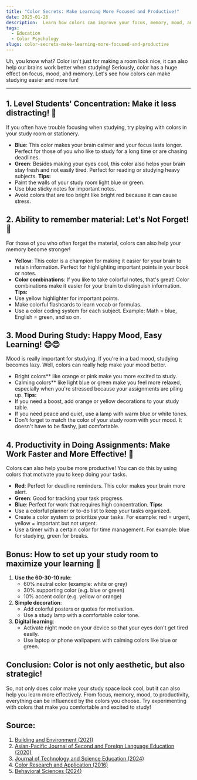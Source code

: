 ```yaml
---
title: "Color Secrets: Make Learning More Focused and Productive!"
date: 2025-01-26
description:  Learn how colors can improve your focus, memory, mood, and productivity while studying. Let's use color to study more effectively!
tags:
  - Education
  - Color Psychology
slugs: color-secrets-make-learning-more-focused-and-productive
---
```


Uh, you know what? Color isn't just for making a room look nice, it can also help our brains work better when studying! Seriously, color has a huge effect on focus, mood, and memory. Let's see how colors can make studying easier and more fun!

---

## 1. Level Students' Concentration: Make it less distracting! 🎯

If you often have trouble focusing when studying, try playing with colors in your study room or stationery.

- **Blue**: This color makes your brain calmer and your focus lasts longer. Perfect for those of you who like to study for a long time or are chasing deadlines.
- **Green**: Besides making your eyes cool, this color also helps your brain stay fresh and not easily tired. Perfect for reading or studying heavy subjects.
  **Tips:**
- Paint the walls of your study room light blue or green.
- Use blue sticky notes for important notes.
- Avoid colors that are too bright like bright red because it can cause stress.

## 2. Ability to remember material: Let's Not Forget! 🧠

For those of you who often forget the material, colors can also help your memory become stronger!

- **Yellow**: This color is a champion for making it easier for your brain to retain information. Perfect for highlighting important points in your book or notes.
- **Color combinations**: If you like to take colorful notes, that's great! Color combinations make it easier for your brain to distinguish information.
  **Tips:**
- Use yellow highlighter for important points.
- Make colorful flashcards to learn vocab or formulas.
- Use a color coding system for each subject. Example: Math = blue, English = green, and so on.

## 3. Mood During Study: Happy Mood, Easy Learning! 😊😊

Mood is really important for studying. If you're in a bad mood, studying becomes lazy. Well, colors can really help make your mood better.

- Bright colors** like orange or pink make you more excited to study.
- Calming colors** like light blue or green make you feel more relaxed, especially when you're stressed because your assignments are piling up.
  **Tips:**
- If you need a boost, add orange or yellow decorations to your study table.
- If you need peace and quiet, use a lamp with warm blue or white tones.
- Don't forget to match the color of your study room with your mood. It doesn't have to be flashy, just comfortable.

## 4. Productivity in Doing Assignments: Make Work Faster and More Effective! 💪

Colors can also help you be more productive! You can do this by using colors that motivate you to keep doing your tasks.

- **Red**: Perfect for deadline reminders. This color makes your brain more alert.
- **Green**: Good for tracking your task progress.
- **Blue**: Perfect for work that requires high concentration.
  **Tips:**
- Use a colorful planner or to-do list to keep your tasks organized.
- Create a color system to prioritize your tasks. For example: red = urgent, yellow = important but not urgent.
- Use a timer with a certain color for time management. For example: blue for studying, green for breaks.

## Bonus: How to set up your study room to maximize your learning 🎨

1. **Use the 60-30-10 rule**:
   - 60% neutral color (example: white or grey)
   - 30% supporting color (e.g. blue or green)
   - 10% accent color (e.g. yellow or orange)
2. **Simple decoration**:
   - Add colorful posters or quotes for motivation.
   - Use a study lamp with a comfortable color tone.
3. **Digital learning**:
   - Activate night mode on your device so that your eyes don't get tired easily.
   - Use laptop or phone wallpapers with calming colors like blue or green.

## Conclusion: Color is not only aesthetic, but also strategic!

So, not only does color make your study space look cool, but it can also help you learn more effectively. From focus, memory, mood, to productivity, everything can be influenced by the colors you choose. Try experimenting with colors that make you comfortable and excited to study!

## Source:

1. [Building and Environment (2021)](https://www.sciencedirect.com/journal/building-and-environment)
2. [Asian-Pacific Journal of Second and Foreign Language Education (2020)](https://sfleducation.springeropen.com/)
3. [Journal of Technology and Science Education (2024)](https://www.jotse.org/)
4. [Color Research and Application (2016)](https://onlinelibrary.wiley.com/journal/15206378)
5. [Behavioral Sciences (2024)](https://www.mdpi.com/journal/behavsci)
